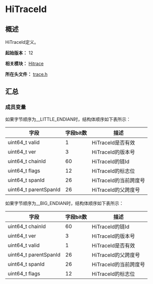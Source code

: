 # HiTraceId

<!--Kit: Performance Analysis Kit-->
<!--Subsystem: HiviewDFX-->
<!--Owner: @qq_437963121-->
<!--Designer: @MontSaintMichel-->
<!--Tester: @gcw_KuLfPSbe-->
<!--Adviser: @foryourself-->

## 概述

HiTraceId定义。

**起始版本：** 12

**相关模块：** [Hitrace](capi-hitrace.md)

**所在头文件：** [trace.h](capi-trace-h.md)

## 汇总

### 成员变量

如果字节顺序为__LITTLE_ENDIAN时，结构体顺序如下表所示：

| 字段 | 字段bit数 | 描述 | 
| -------- | -------- | -------- |
| uint64_t valid | 1 | HiTraceId是否有效 | 
| uint64_t ver | 3 | HiTraceId的版本号 | 
| uint64_t chainId | 60 | HiTraceId的链Id | 
| uint64_t flags | 12 | HiTraceId的标志位 | 
| uint64_t spanId | 26 | HiTraceId的当前跨度号 | 
| uint64_t parentSpanId | 26 | HiTraceId的父跨度号 | 

如果字节顺序为__BIG_ENDIAN时，结构体顺序如下表所示：

| 字段 | 字段bit数 | 描述 | 
| -------- | -------- | -------- |
| uint64_t chainId | 60 | HiTraceId的链Id | 
| uint64_t ver | 3 | HiTraceId的版本号 | 
| uint64_t valid | 1 | HiTraceId是否有效 | 
| uint64_t parentSpanId | 26 | HiTraceId的父跨度号 | 
| uint64_t spanId | 26 | HiTraceId的当前跨度号 | 
| uint64_t flags | 12 | HiTraceId的标志位 | 



